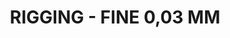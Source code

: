 ---
title: "RIGGING - FINE 0,03 MM"
price: "TBA"
desc: "Opis nije dostupan"
img_path: "/assets/img/A.MIG-8018.jpg"
brand: AMMO
available: true
cat: "tools"
subcat: "MISCELANEA"
subsubcat: "SS"
---